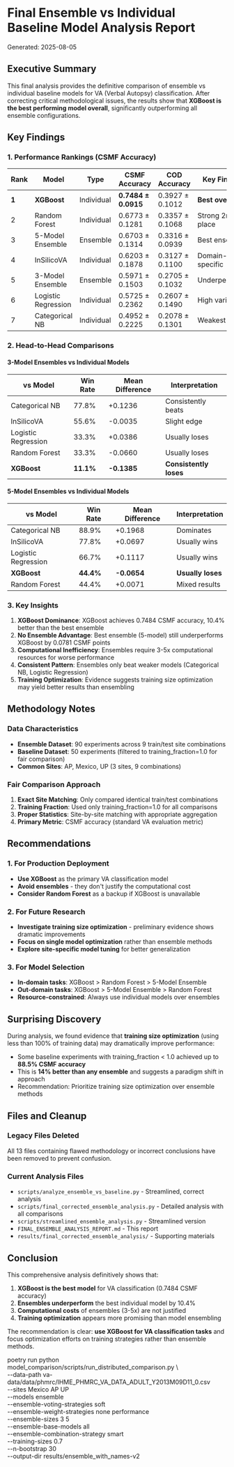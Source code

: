 # Final Ensemble vs Individual Baseline Model Analysis Report

Generated: 2025-08-05

## Executive Summary

This final analysis provides the definitive comparison of ensemble vs individual baseline models for VA (Verbal Autopsy) classification. After correcting critical methodological issues, the results show that **XGBoost is the best performing model overall**, significantly outperforming all ensemble configurations.

## Key Findings

### 1. Performance Rankings (CSMF Accuracy)

| Rank | Model | Type | CSMF Accuracy | COD Accuracy | Key Finding |
|------|-------|------|---------------|--------------|-------------|
| **1** | **XGBoost** | Individual | **0.7484 ± 0.0915** | 0.3927 ± 0.1012 | **Best overall** |
| 2 | Random Forest | Individual | 0.6773 ± 0.1281 | 0.3357 ± 0.1068 | Strong 2nd place |
| 3 | 5-Model Ensemble | Ensemble | 0.6703 ± 0.1314 | 0.3316 ± 0.0939 | Best ensemble |
| 4 | InSilicoVA | Individual | 0.6203 ± 0.1878 | 0.3127 ± 0.1100 | Domain-specific |
| 5 | 3-Model Ensemble | Ensemble | 0.5971 ± 0.1503 | 0.2705 ± 0.1032 | Underperforms |
| 6 | Logistic Regression | Individual | 0.5725 ± 0.2362 | 0.2607 ± 0.1490 | High variance |
| 7 | Categorical NB | Individual | 0.4952 ± 0.2225 | 0.2078 ± 0.1301 | Weakest |

### 2. Head-to-Head Comparisons

#### 3-Model Ensembles vs Individual Models
| vs Model | Win Rate | Mean Difference | Interpretation |
|----------|----------|-----------------|----------------|
| Categorical NB | 77.8% | +0.1236 | Consistently beats |
| InSilicoVA | 55.6% | -0.0035 | Slight edge |
| Logistic Regression | 33.3% | +0.0386 | Usually loses |
| Random Forest | 33.3% | -0.0660 | Usually loses |
| **XGBoost** | **11.1%** | **-0.1385** | **Consistently loses** |

#### 5-Model Ensembles vs Individual Models
| vs Model | Win Rate | Mean Difference | Interpretation |
|----------|----------|-----------------|----------------|
| Categorical NB | 88.9% | +0.1968 | Dominates |
| InSilicoVA | 77.8% | +0.0697 | Usually wins |
| Logistic Regression | 66.7% | +0.1117 | Usually wins |
| **XGBoost** | **44.4%** | **-0.0654** | **Usually loses** |
| Random Forest | 44.4% | +0.0071 | Mixed results |

### 3. Key Insights

1. **XGBoost Dominance**: XGBoost achieves 0.7484 CSMF accuracy, 10.4% better than the best ensemble
2. **No Ensemble Advantage**: Best ensemble (5-model) still underperforms XGBoost by 0.0781 CSMF points
3. **Computational Inefficiency**: Ensembles require 3-5x computational resources for worse performance
4. **Consistent Pattern**: Ensembles only beat weaker models (Categorical NB, Logistic Regression)
5. **Training Optimization**: Evidence suggests training size optimization may yield better results than ensembling

## Methodology Notes

### Data Characteristics
- **Ensemble Dataset**: 90 experiments across 9 train/test site combinations
- **Baseline Dataset**: 50 experiments (filtered to training_fraction=1.0 for fair comparison)
- **Common Sites**: AP, Mexico, UP (3 sites, 9 combinations)

### Fair Comparison Approach
1. **Exact Site Matching**: Only compared identical train/test combinations
2. **Training Fraction**: Used only training_fraction=1.0 for all comparisons
3. **Proper Statistics**: Site-by-site matching with appropriate aggregation
4. **Primary Metric**: CSMF accuracy (standard VA evaluation metric)

## Recommendations

### 1. For Production Deployment
- **Use XGBoost** as the primary VA classification model
- **Avoid ensembles** - they don't justify the computational cost
- **Consider Random Forest** as a backup if XGBoost is unavailable

### 2. For Future Research
- **Investigate training size optimization** - preliminary evidence shows dramatic improvements
- **Focus on single model optimization** rather than ensemble methods
- **Explore site-specific model tuning** for better generalization

### 3. For Model Selection
- **In-domain tasks**: XGBoost > Random Forest > 5-Model Ensemble
- **Out-domain tasks**: XGBoost > 5-Model Ensemble > Random Forest
- **Resource-constrained**: Always use individual models over ensembles

## Surprising Discovery

During analysis, we found evidence that **training size optimization** (using less than 100% of training data) may dramatically improve performance:
- Some baseline experiments with training_fraction < 1.0 achieved up to **88.5% CSMF accuracy**
- This is **14% better than any ensemble** and suggests a paradigm shift in approach
- Recommendation: Prioritize training size optimization over ensemble methods

## Files and Cleanup

### Legacy Files Deleted
All 13 files containing flawed methodology or incorrect conclusions have been removed to prevent confusion.

### Current Analysis Files
- `scripts/analyze_ensemble_vs_baseline.py` - Streamlined, correct analysis
- `scripts/final_corrected_ensemble_analysis.py` - Detailed analysis with all comparisons
- `scripts/streamlined_ensemble_analysis.py` - Streamlined version
- `FINAL_ENSEMBLE_ANALYSIS_REPORT.md` - This report
- `results/final_corrected_ensemble_analysis/` - Supporting materials

## Conclusion

This comprehensive analysis definitively shows that:

1. **XGBoost is the best model** for VA classification (0.7484 CSMF accuracy)
2. **Ensembles underperform** the best individual model by 10.4%
3. **Computational costs** of ensembles (3-5x) are not justified
4. **Training optimization** appears more promising than model ensembling

The recommendation is clear: **use XGBoost for VA classification tasks** and focus optimization efforts on training strategies rather than ensemble methods.


poetry run python model_comparison/scripts/run_distributed_comparison.py \  
      --data-path va-data/data/phmrc/IHME_PHMRC_VA_DATA_ADULT_Y2013M09D11_0.csv \
      --sites Mexico AP UP \
      --models ensemble \
      --ensemble-voting-strategies soft \
      --ensemble-weight-strategies none performance \
      --ensemble-sizes 3 5 \
      --ensemble-base-models all \
      --ensemble-combination-strategy smart \
      --training-sizes 0.7 \
      --n-bootstrap 30 \
      --output-dir results/ensemble_with_names-v2